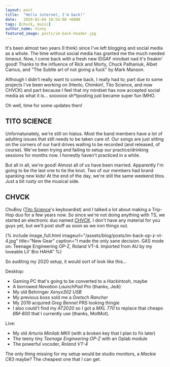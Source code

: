 ```yaml
---
layout: post
title:  "Hello internet, I'm back!"
date:   2020-02-04 10:54:00 +0800
tags: [chvck, music]
author_name: Vinny
featured_image: posts/im-back-header.jpg
---
```


It's been almost two years (I think) since I've left blogging and social media as a whole. The time without social media has granted me the much needed timeout. Now, I come back with a fresh new IDGAF mindset nad it's freakin' good! Thanks to the influence of Rick and Morty, Chuck Palhaniuk, Albet Camus, and "The Subtle art of not giving a fuck" by Mark Manson.

Although I didn't really want to come back, I really had to; part due to some projects I've been working on (Henlo, Chimkin!, Tito Science, and now CHVCK) and part because I feel that my mindset has now accepted social media as what it is... soooooo sh*tposting just became super fun IMHO.

Oh well, time for some updates then!
<!--more-->

## TITO SCIENCE

Unfornatunately, we're still on hiatus. Most the band members have a lot of adulting issues that still needs to be taken care of. Our songs are just sitting on the corners of our hard drives waiting to be recorded (and released, of course). We've been trying and failing to setup our practice/drinking sessions for months now. I honestly haven't practiced in a while.

But all in all, we're good! Almost all of us have been married. Apparently I'm going to be the last one to tie the knot. Two of our members had brand spanking new kids! At the end of the day, we're still the same weekend titos. Just a bit rusty on the musical side.

## CHVCK

ChuBoy ([Tito Science](https://www.facebook.com/titoscience/)'s keyboardist) and I talked a lot about making a Trip-Hop duo for a few years now. So since we're not doing anything with TS, we started an electronic duo named [CHVCK](https://www.facebook.com/chvckofficial). I don't have any material for you guys yet, but we'll post stuff as soon as we iron things out.

{% include image_full.html imageurl="/assets/blog/posts/im-back-op-z-vt-4.jpg" title="New Gear" caption="I made the only sane decision. GAS mode on: Teenage Engineering OP-Z, Roland VT-4. Imported from AU by my loveable Lil' Bro HAHA" %}

So auditing my 2020 setup, it would sort of look like this...

Desktop:
- Gaming PC that's going to be converted to a *Hackintosh*, maybe
- A borrowed *Novation LaunchPad Pro* (thanks, Jedi)
- My old Behringer *Xenyx302 USB*
- My previous boss sold me a *Gretsch Rancher*
- My 2019 acquired *Greg Bennet* PRS looking thingie
- I also could't find my *AT2020* so I got a *MXL 770* to replace that cheapo *BM-800* that I currently use (thanks, MotMot).
  
Live:
- My old *Arturia Minilab MKII* (with a broken key that I plan to fix later)
- The teeny tiny *Teenage Engineering OP-Z* with an Oplab module
- The powerful vocoder, *Roland VT-4*

The only thing missing for my setup would be studio monitors, a *Mackie CR3* maybe? The cheapest one that I can get.


<!-- You’ll find this post in your *_posts* directory. Go ahead and edit it and re-build the site to see your changes. You can rebuild the site in many different ways, but the most common way is to run *jekyll serve*, which launches a web server and auto-regenerates your site when a file is updated.

Jekyll requires blog post files to be named according to the following format:

*YEAR-MONTH-DAY-title.MARKUP*

Where *YEAR* is a four-digit number, *MONTH* and *DAY* are both two-digit numbers, and *MARKUP* is the file extension representing the format used in the file. After that, include the necessary front matter. Take a look at the source for this post to get an idea about how it works.

Jekyll also offers powerful support for code snippets:

{% highlight ruby %}
def print_hi(name)
  puts "Hi, #{name}"
end
print_hi('Tom')
#=> prints 'Hi, Tom' to STDOUT.
{% endhighlight %}

Check out the [Jekyll docs][jekyll-docs] for more info on how to get the most out of Jekyll. File all bugs/feature requests at [Jekyll’s GitHub repo][jekyll-gh]. If you have questions, you can ask them on [Jekyll Talk][jekyll-talk].

[jekyll-docs]: https://jekyllrb.com/docs/home
[jekyll-gh]:   https://github.com/jekyll/jekyll
[jekyll-talk]: https://talk.jekyllrb.com/ -->
